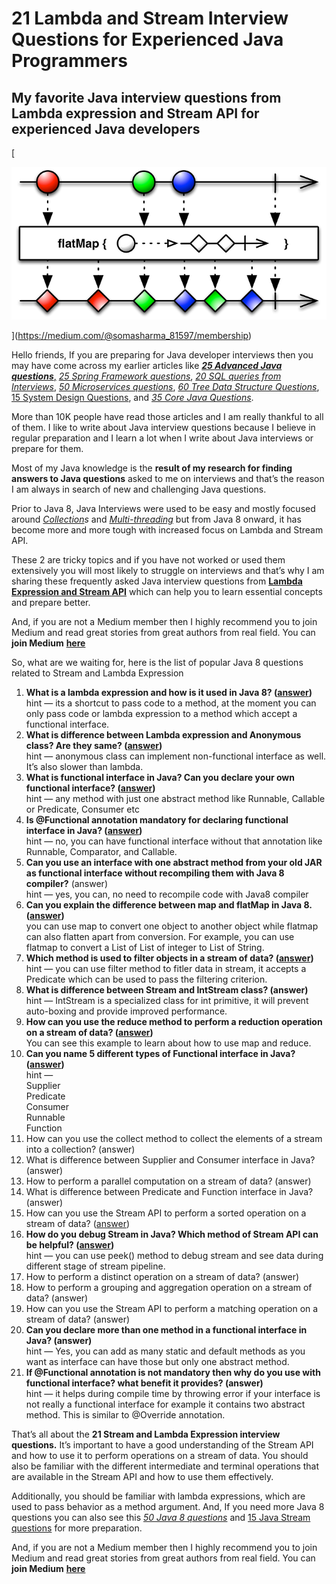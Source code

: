 # 21 Lambda and Stream Interview Questions for Experienced Java Programmers
My favorite Java interview questions from Lambda expression and Stream API for experienced Java developers
----------------------------------------------------------------------------------------------------------

[

![](_assets/0!z3JiNMjkpR8eUUJu.png)


](https://medium.com/@somasharma_81597/membership)

Hello friends, If you are preparing for Java developer interviews then you may have come across my earlier articles like [**_25 Advanced Java questions_**,](https://medium.com/javarevisited/200-coursera-plus-discount-and-best-new-year-deals-for-developers-in-2023-eb2b682575?source=post_page-----87b243276134----0----------------------------) [_25 Spring Framework questions_](https://medium.com/javarevisited/25-spring-framework-interview-questions-for-1-to-3-years-experienced-java-programmers-567f268ed897), [_20 SQL queries from Interviews_](https://medium.com/javarevisited/20-sql-queries-for-programming-interviews-a7b5a7ea8144?source=user_profile---------0----------------------------), [_50 Microservices questions_](https://medium.com/javarevisited/50-microservices-interview-questions-for-java-programmers-70a4a68c4349?source=user_profile---------3----------------------------),  [_60 Tree Data Structure Questions_](https://medium.com/javarevisited/top-60-tree-data-structure-coding-interview-questions-every-programmer-should-solve-89c4dbda7c5a?source=user_profile---------2----------------------------), [15 System Design Questions](https://medium.com/javarevisited/7-system-design-problems-to-crack-software-engineering-interviews-in-2023-13a518467c3e?source=user_profile---------14----------------------------), and [_35 Core Java Questions_](https://medium.com/javarevisited/top-10-java-interview-questions-for-3-to-4-years-experienced-programmers-c4bf6d8b5e7b).

More than 10K people have read those articles and I am really thankful to all of them. I like to write about Java interview questions because I believe in regular preparation and I learn a lot when I write about Java interviews or prepare for them.

Most of my Java knowledge is the **result of my research for finding answers to Java questions** asked to me on interviews and that’s the reason I am always in search of new and challenging Java questions.

Prior to Java 8, Java Interviews were used to be easy and mostly focused around [_Collection_](https://medium.com/javarevisited/50-java-collections-interview-questions-for-beginners-and-experienced-programmers-4d2c224cc5ab)_s_ and [_Multi-threading_](https://javarevisited.blogspot.com/2014/07/top-50-java-multithreading-interview-questions-answers.html)  but from Java 8 onward, it has become more and more tough with increased focus on Lambda and Stream API.

These 2 are tricky topics and if you have not worked or used them extensively you will most likely to struggle on interviews and that’s why I am sharing these frequently asked Java interview questions from [**Lambda Expression and Stream API**](https://medium.com/javarevisited/8-best-lambdas-stream-and-functional-programming-courses-for-java-developers-3d1836a97a1d) which can help you to learn essential concepts and prepare better.

And, if you are not a Medium member then I highly recommend you to join Medium and read great stories from great authors from real field. You can **join Medium** [**here**](https://medium.com/@somasharma_81597/membership)

So, what are we waiting for, here is the list of popular Java 8 questions related to Stream and Lambda Expression

1.  **What is a lambda expression and how is it used in Java 8? (**[**answer**](https://javarevisited.blogspot.com/2014/02/10-example-of-lambda-expressions-in-java8.html#axzz6ieZZarMY)**)**  
    hint — its a shortcut to pass code to a method, at the moment you can only pass code or lambda expression to a method which accept a functional interface.
2.  **What is difference between Lambda expression and Anonymous class? Are they same? (**[**answer**](https://javarevisited.blogspot.com/2015/01/how-to-use-lambda-expression-in-place-anonymous-class-java8.html#axzz7rK6hQd58)**)**  
    hint — anonymous class can implement non-functional interface as well. It’s also slower than lambda.
3.  **What is functional interface in Java? Can you declare your own functional interface? (**[**answer**](https://javarevisited.blogspot.com/2018/01/what-is-functional-interface-in-java-8.html)**)**  
    hint — any method with just one abstract method like Runnable, Callable or Predicate, Consumer etc
4.  **Is @Functional annotation mandatory for declaring functional interface in Java? (**[**answer**](https://javarevisited.blogspot.com/2018/01/what-is-functional-interface-in-java-8.html)**)**  
    hint — no, you can have functional interface without that annotation like Runnable, Comparator, and Callable.
5.  **Can you use an interface with one abstract method from your old JAR as functional interface without recompiling them with Java 8 compiler?** (answer)  
    hint — yes, you can, no need to recompile code with Java8 compiler
6.  **Can you explain the difference between map and flatMap in Java 8. (**[**answer**](https://javarevisited.blogspot.com/2016/03/difference-between-map-and-flatmap-in-java8.html)**)**  
    you can use map to convert one object to another object while flatmap can also flatten apart from conversion. For example, you can use flatmap to convert a List of List of integer to List of String.
7.  **Which method is used to filter objects in a stream of data? (**[**answer**](https://www.java67.com/2016/08/java-8-stream-filter-method-example.html)**)**  
    hint — you can use filter method to fitler data in stream, it accepts a Predicate which can be used to pass the filtering criterion.
8.  **What is difference between Stream and IntStream class? (answer)**  
    hint — IntStream is a specialized class for int primitive, it will prevent auto-boxing and provide improved performance.
9.  **How can you use the reduce method to perform a reduction operation on a stream of data? (**[**answer**](https://www.java67.com/2016/09/map-reduce-example-java8.html)**)**  
    You can see this example to learn about how to use map and reduce.
10.  **Can you name 5 different types of Functional interface in Java? (**[**answer**](https://www.java67.com/2022/12/top-5-functional-interface-every-java.html)**)**  
    hint —  
    Supplier  
    Predicate  
    Consumer  
    Runnable  
    Function
11.  How can you use the collect method to collect the elements of a stream into a collection? (answer)
12.  What is difference between Supplier and Consumer interface in Java? (answer)
13.  How to perform a parallel computation on a stream of data? (answer)
14.  What is difference between Predicate and Function interface in Java? (answer)
15.  How can you use the Stream API to perform a sorted operation on a stream of data? ([answer](https://www.java67.com/2018/10/java-8-stream-and-functional-programming-interview-questions-answers.html))
16.  **How do you debug Stream in Java? Which method of Stream API can be helpful? (**[**answer**](https://www.java67.com/2016/09/java-8-streampeek-example.html)**)**  
    hint — you can use peek() method to debug stream and see data during different stage of stream pipeline.
17.  How to perform a distinct operation on a stream of data? (answer)
18.  How to perform a grouping and aggregation operation on a stream of data? (answer)
19.  How can you use the Stream API to perform a matching operation on a stream of data? (answer)
20.  **Can you declare more than one method in a functional interface in Java? (answer)**  
    hint — Yes, you can add as many static and default methods as you want as interface can have those but only one abstract method.
21.  **If @Functional annotation is not mandatory then why do you use with functional interface? what benefit it provides? (answer)**  
    hint — it helps during compile time by throwing error if your interface is not really a functional interface for example it contains two abstract method. This is similar to @Override annotation.

That’s all about the **21 Stream and Lambda Expression interview questions.** It’s important to have a good understanding of the Stream API and how to use it to perform operations on a stream of data. You should also be familiar with the different intermediate and terminal operations that are available in the Stream API and how to use them effectively.

Additionally, you should be familiar with lambda expressions, which are used to pass behavior as a method argument. And, If you need more Java 8 questions you can also see this [_50 Java 8 questions_](https://javarevisited.blogspot.com/2021/05/java-8-stream-lambda-expression-d.html) and [15 Java Stream questions](https://www.java67.com/2018/10/java-8-stream-and-functional-programming-interview-questions-answers.html) for more preparation.

And, if you are not a Medium member then I highly recommend you to join Medium and read great stories from great authors from real field. You can **join Medium** [**here**](https://medium.com/@somasharma_81597/membership)